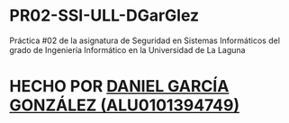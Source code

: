 # PR02-SSI-ULL-DGarGlez
Práctica #02 de la asignatura de Seguridad en Sistemas Informáticos del grado de Ingeniería Informático en la Universidad de La Laguna
# HECHO POR [DANIEL GARCÍA GONZÁLEZ (ALU0101394749)](https://github.com/DGarGlez?tab=repositories)
